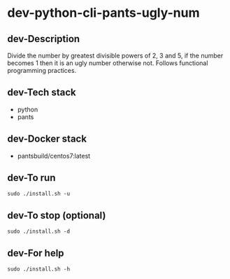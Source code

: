 # dev-python-cli-pants-ugly-num

## dev-Description
Divide the number by greatest divisible powers of
2, 3 and 5, if the number becomes 1 then it is an
ugly number otherwise not.
Follows functional programming practices.

## dev-Tech stack
- python
- pants

## dev-Docker stack
- pantsbuild/centos7:latest

## dev-To run
`sudo ./install.sh -u`

## dev-To stop (optional)
`sudo ./install.sh -d`

## dev-For help
`sudo ./install.sh -h`
